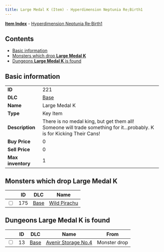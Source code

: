 ```yaml
---
title: Large Medal K (Item) - Hyperdimension Neptunia Re;Birth1
---
```


[**Item Index**](/neptunia/rb1/item/index.html) - [Hyperdimension Neptunia Re;Birth1](/neptunia/rb1)

## Contents

- [Basic information](#basic-information)
- [Monsters which drop **Large Medal K**](#monsters-which-drop-large-medal-k)
- [Dungeons **Large Medal K** is found](#dungeons-large-medal-k-is-found)

## Basic information

|   |   |
| -- | -- |
| **ID** | 221 |
| **DLC** | [Base](/neptunia/rb1/dlc/1-base.html) |
| **Name** | Large Medal K |
| **Type** | Key Item |
| **Description** | There is no medal king, but get them all! Someone will trade something for it...probably. K is for Kicking Their Cans! |
| **Buy Price** | 0 |
| **Sell Price** | 0 |
| **Max inventory** | 1 |


## Monsters which drop **Large Medal K**

|    | ID | DLC | Name |
| -- | -- | --- | ---- |
| <input type="checkbox" id="rb1-monster-1-175" class="trackbox" /> | 175 | [Base](/neptunia/rb1/dlc/1-base.html) | [Wild Pirachu](/neptunia/rb1/monster/1-175-wild-pirachu.html) |


## Dungeons **Large Medal K** is found

|    | ID | DLC | Name | From |
| -- | -- | --- | ---- | ---- |
| <input type="checkbox" id="rb1-dungeon-1-13" class="trackbox" /> | 13 | [Base](/neptunia/rb1/dlc/1-base.html) | [Avenir Storage No.4](/neptunia/rb1/dungeon/1-13-avenir-storage-no-4.html) | Monster drop |
